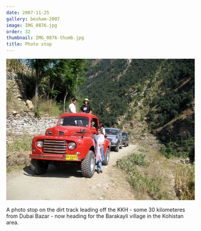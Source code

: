 ```yaml
---
date: 2007-11-25
gallery: besham-2007
image: IMG_0876.jpg
order: 32
thumbnail: IMG_0876-thumb.jpg
title: Photo stop
---
```


![Photo stop](./IMG_0876.jpg)

A photo stop on the dirt track leading off the KKH - some 30 kilometeres from Dubai Bazar - now heading for the Barakayli village in the Kohistan area.